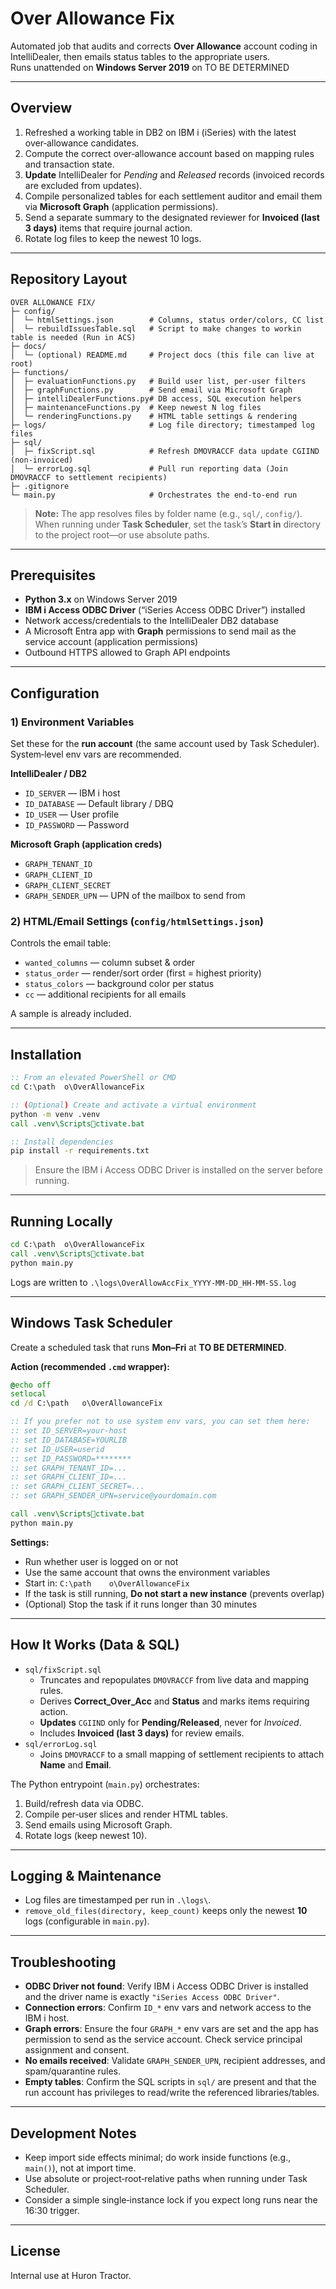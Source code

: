 # Over Allowance Fix

Automated job that audits and corrects **Over Allowance** account coding in IntelliDealer, then emails status tables to the appropriate users.  
Runs unattended on **Windows Server 2019** on TO BE DETERMINED

---

## Overview

1. Refreshed a working table in DB2 on IBM i (iSeries) with the latest over‑allowance candidates.
2. Compute the correct over‑allowance account based on mapping rules and transaction state.
3. **Update** IntelliDealer for *Pending* and *Released* records (invoiced records are excluded from updates).
4. Compile personalized tables for each settlement auditor and email them via **Microsoft Graph** (application permissions).
5. Send a separate summary to the designated reviewer for **Invoiced (last 3 days)** items that require journal action.
6. Rotate log files to keep the newest 10 logs.

---

## Repository Layout

```
OVER ALLOWANCE FIX/
├─ config/
│  └─ htmlSettings.json        # Columns, status order/colors, CC list
│  └─ rebuildIssuesTable.sql   # Script to make changes to workin table is needed (Run in ACS)
├─ docs/
│  └─ (optional) README.md     # Project docs (this file can live at root)
├─ functions/
│  ├─ evaluationFunctions.py   # Build user list, per-user filters
│  ├─ graphFunctions.py        # Send email via Microsoft Graph
│  ├─ intelliDealerFunctions.py# DB access, SQL execution helpers
│  ├─ maintenanceFunctions.py  # Keep newest N log files
│  └─ renderingFunctions.py    # HTML table settings & rendering
├─ logs/                       # Log file directory; timestamped log files
├─ sql/
│  ├─ fixScript.sql            # Refresh DMOVRACCF data update CGIIND (non‑invoiced)
│  └─ errorLog.sql             # Pull run reporting data (Join DMOVRACCF to settlement recipients)
├─ .gitignore
└─ main.py                     # Orchestrates the end‑to‑end run
```

> **Note:** The app resolves files by folder name (e.g., `sql/`, `config/`). When running under **Task Scheduler**, set the task’s **Start in** directory to the project root—or use absolute paths.

---

## Prerequisites

- **Python 3.x** on Windows Server 2019
- **IBM i Access ODBC Driver** (“iSeries Access ODBC Driver”) installed
- Network access/credentials to the IntelliDealer DB2 database
- A Microsoft Entra app with **Graph** permissions to send mail as the service account (application permissions)
- Outbound HTTPS allowed to Graph API endpoints

---

## Configuration

### 1) Environment Variables

Set these for the **run account** (the same account used by Task Scheduler). System‑level env vars are recommended.

**IntelliDealer / DB2**
- `ID_SERVER` — IBM i host
- `ID_DATABASE` — Default library / DBQ
- `ID_USER` — User profile
- `ID_PASSWORD` — Password

**Microsoft Graph (application creds)**
- `GRAPH_TENANT_ID`
- `GRAPH_CLIENT_ID`
- `GRAPH_CLIENT_SECRET`
- `GRAPH_SENDER_UPN` — UPN of the mailbox to send from

### 2) HTML/Email Settings (`config/htmlSettings.json`)

Controls the email table:
- `wanted_columns` — column subset & order
- `status_order` — render/sort order (first = highest priority)
- `status_colors` — background color per status
- `cc` — additional recipients for all emails

A sample is already included.

---

## Installation

```bat
:: From an elevated PowerShell or CMD
cd C:\path	o\OverAllowanceFix

:: (Optional) Create and activate a virtual environment
python -m venv .venv
call .venv\Scriptsctivate.bat

:: Install dependencies
pip install -r requirements.txt
```

> Ensure the IBM i Access ODBC Driver is installed on the server before running.

---

## Running Locally

```bat
cd C:\path	o\OverAllowanceFix
call .venv\Scriptsctivate.bat
python main.py
```

Logs are written to `.\logs\OverAllowAccFix_YYYY-MM-DD_HH-MM-SS.log`

---

## Windows Task Scheduler

Create a scheduled task that runs **Mon–Fri** at **TO BE DETERMINED**.

**Action (recommended `.cmd` wrapper):**

```bat
@echo off
setlocal
cd /d C:\path	o\OverAllowanceFix

:: If you prefer not to use system env vars, you can set them here:
:: set ID_SERVER=your-host
:: set ID_DATABASE=YOURLIB
:: set ID_USER=userid
:: set ID_PASSWORD=********
:: set GRAPH_TENANT_ID=...
:: set GRAPH_CLIENT_ID=...
:: set GRAPH_CLIENT_SECRET=...
:: set GRAPH_SENDER_UPN=service@yourdomain.com

call .venv\Scriptsctivate.bat
python main.py
```

**Settings:**
- Run whether user is logged on or not
- Use the same account that owns the environment variables
- Start in: `C:\path	o\OverAllowanceFix`
- If the task is still running, **Do not start a new instance** (prevents overlap)
- (Optional) Stop the task if it runs longer than 30 minutes

---

## How It Works (Data & SQL)

- `sql/fixScript.sql`
  - Truncates and repopulates `DMOVRACCF` from live data and mapping rules.
  - Derives **Correct_Over_Acc** and **Status** and marks items requiring action.
  - **Updates** `CGIIND` only for **Pending/Released**, never for *Invoiced*.
  - Includes **Invoiced (last 3 days)** for review emails.
- `sql/errorLog.sql`
  - Joins `DMOVRACCF` to a small mapping of settlement recipients to attach **Name** and **Email**.

The Python entrypoint (`main.py`) orchestrates:
1. Build/refresh data via ODBC.
2. Compile per‑user slices and render HTML tables.
3. Send emails using Microsoft Graph.
4. Rotate logs (keep newest 10).

---

## Logging & Maintenance

- Log files are timestamped per run in `.\logs\`.
- `remove_old_files(directory, keep_count)` keeps only the newest **10** logs (configurable in `main.py`).

---

## Troubleshooting

- **ODBC Driver not found**: Verify IBM i Access ODBC Driver is installed and the driver name is exactly `"iSeries Access ODBC Driver"`.
- **Connection errors**: Confirm `ID_*` env vars and network access to the IBM i host.
- **Graph errors**: Ensure the four `GRAPH_*` env vars are set and the app has permission to send as the service account. Check service principal assignment and consent.
- **No emails received**: Validate `GRAPH_SENDER_UPN`, recipient addresses, and spam/quarantine rules.
- **Empty tables**: Confirm the SQL scripts in `sql/` are present and that the run account has privileges to read/write the referenced libraries/tables.

---

## Development Notes

- Keep import side effects minimal; do work inside functions (e.g., `main()`), not at import time.
- Use absolute or project‑root‑relative paths when running under Task Scheduler.
- Consider a simple single‑instance lock if you expect long runs near the 16:30 trigger.

---

## License

Internal use at Huron Tractor.

